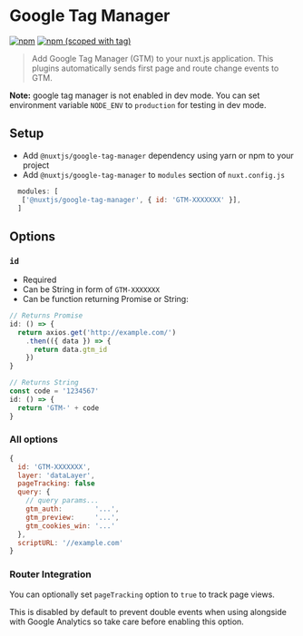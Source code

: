 # Google Tag Manager
[![npm](https://img.shields.io/npm/dt/@nuxtjs/google-tag-manager.svg?style=flat-square)](https://www.npmjs.com/package/@nuxtjs/google-tag-manager)
[![npm (scoped with tag)](https://img.shields.io/npm/v/@nuxtjs/google-tag-manager/latest.svg?style=flat-square)](https://www.npmjs.com/package/@nuxtjs/google-tag-manager)

> Add Google Tag Manager (GTM) to your nuxt.js application.
This plugins automatically sends first page and route change events to GTM.

**Note:** google tag manager is not enabled in dev mode.
You can set environment variable `NODE_ENV` to `production` for testing in dev mode.

## Setup
- Add `@nuxtjs/google-tag-manager` dependency using yarn or npm to your project
- Add `@nuxtjs/google-tag-manager` to `modules` section of `nuxt.config.js`
```js
  modules: [
   ['@nuxtjs/google-tag-manager', { id: 'GTM-XXXXXXX' }],
  ]
```

## Options

### `id`
- Required
- Can be String in form of `GTM-XXXXXXX`
- Can be function returning Promise or String:
```js
// Returns Promise
id: () => {
  return axios.get('http://example.com/')
    .then(({ data }) => {
      return data.gtm_id
    })
}

// Returns String
const code = '1234567'
id: () => {
  return 'GTM-' + code
}
```

### All options
```js
{
  id: 'GTM-XXXXXXX',
  layer: 'dataLayer',
  pageTracking: false
  query: {
    // query params...
    gtm_auth:        '...',
    gtm_preview:     '...',
    gtm_cookies_win: '...'
  },
  scriptURL: '//example.com'
}
```

### Router Integration

You can optionally set `pageTracking` option to `true` to track page views. 

This is disabled by default to prevent double events when using alongside with Google Analytics so take care before enabling this option.
